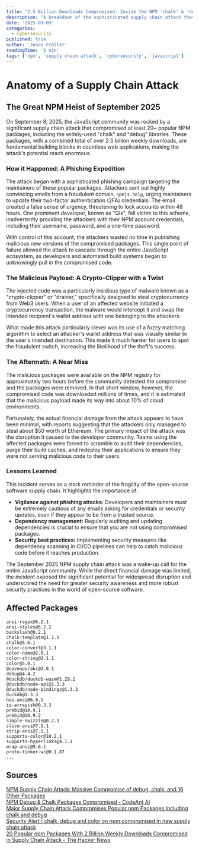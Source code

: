 ```yaml
---
title: "2.5 Billion Downloads Compromised: Inside the NPM 'chalk' & 'debug' Hack"
description: "A breakdown of the sophisticated supply chain attack that compromised 20+ popular NPM packages, including 'chalk' and 'debug'. See how a simple phishing email put millions of projects at risk and what it means for JavaScript security."
date: '2025-09-09'
categories:
  - cybersecurity
published: true
author: 'Jonas Fröller'
readingTime: '5 min'
tags: ['npm', 'supply chain attack', 'cybersecurity', 'javascript']
---
```


<script>
  import AudioNativePlayer from '$lib/components/AudioNativePlayer.svelte';
</script>

# Anatomy of a Supply Chain Attack

<AudioNativePlayer />

## The Great NPM Heist of September 2025

On September 8, 2025, the JavaScript community was rocked by a significant supply chain attack that compromised at least 20+ popular NPM packages, including the widely-used "chalk" and "debug" libraries. These packages, with a combined total of over 2.5 billion weekly downloads, are fundamental building blocks in countless web applications, making the attack's potential reach enormous.

### How it Happened: A Phishing Expedition

The attack began with a sophisticated phishing campaign targeting the maintainers of these popular packages. Attackers sent out highly convincing emails from a fraudulent domain, `npmjs.help`, urging maintainers to update their two-factor authentication (2FA) credentials. The email created a false sense of urgency, threatening to lock accounts within 48 hours. One prominent developer, known as "Qix", fell victim to this scheme, inadvertently providing the attackers with their NPM account credentials, including their username, password, and a one-time password.

With control of this account, the attackers wasted no time in publishing malicious new versions of the compromised packages. This single point of failure allowed the attack to cascade through the entire JavaScript ecosystem, as developers and automated build systems began to unknowingly pull in the compromised code.

### The Malicious Payload: A Crypto-Clipper with a Twist

The injected code was a particularly insidious type of malware known as a "crypto-clipper" or "drainer," specifically designed to steal cryptocurrency from Web3 users. When a user of an affected website initiated a cryptocurrency transaction, the malware would intercept it and swap the intended recipient's wallet address with one belonging to the attackers.

What made this attack particularly clever was its use of a fuzzy matching algorithm to select an attacker's wallet address that was visually similar to the user's intended destination. This made it much harder for users to spot the fraudulent switch, increasing the likelihood of the theft's success.

### The Aftermath: A Near Miss

The malicious packages were available on the NPM registry for approximately two hours before the community detected the compromise and the packages were removed. In that short window, however, the compromised code was downloaded millions of times, and it is estimated that the malicious payload made its way into about 10% of cloud environments.

Fortunately, the actual financial damage from the attack appears to have been minimal, with reports suggesting that the attackers only managed to steal about $50 worth of Ethereum. The primary impact of the attack was the disruption it caused to the developer community. Teams using the affected packages were forced to scramble to audit their dependencies, purge their build caches, and redeploy their applications to ensure they were not serving malicious code to their users.

### Lessons Learned

This incident serves as a stark reminder of the fragility of the open-source software supply chain. It highlights the importance of:

* **Vigilance against phishing attacks:** Developers and maintainers must be extremely cautious of any emails asking for credentials or security updates, even if they appear to be from a trusted source.
* **Dependency management:** Regularly auditing and updating dependencies is crucial to ensure that you are not using compromised packages.
* **Security best practices:** Implementing security measures like dependency scanning in CI/CD pipelines can help to catch malicious code before it reaches production.

The September 2025 NPM supply chain attack was a wake-up call for the entire JavaScript community. While the direct financial damage was limited, the incident exposed the significant potential for widespread disruption and underscored the need for greater security awareness and more robust security practices in the world of open-source software.

## Affected Packages

```
ansi-regex@6.2.1
ansi-styles@6.2.2
backslash@0.2.1
chalk-template@1.1.1
chalk@5.6.1
color-convert@3.1.1
color-name@2.0.1
color-string@2.1.1
color@5.0.1
@coveops/abi@2.0.1
debug@4.4.2
@duckdb/duckdb-wasm@1.29.2
@duckdb/node-api@1.3.3
@duckdb/node-bindings@1.3.3
duckdb@1.3.3
has-ansi@6.0.1
is-arrayish@0.3.3
prebid@10.9.1
prebid@10.9.2
simple-swizzle@0.2.3
slice-ansi@7.1.1
strip-ansi@7.1.1
supports-color@10.2.1
supports-hyperlinks@4.1.1
wrap-ansi@9.0.1
proto-tinker-wc@0.1.87
...
```

## Sources

[NPM Supply Chain Attack: Massive Compromise of debug, chalk, and 16 Other Packages](https://vertexaisearch.cloud.google.com/grounding-api-redirect/AUZIYQFOCq_gBgeTXm4ocejkS6IdLYcrLLVoXmKCX0-JcsAgBU3hnVkiexOiHGBOgAooLpVlczUwFzGhyC460TPn4AvAtI4pM4DTHzX8LGsMSdMM4t5Wa5UpbJxGNmSsfoCHWGVKdkzp6rNZMUMoQHS9aKShk2cLy0Rn38c0hmRKd5rLYrKIiWIjBLt3iby7QdMfAHham7sg6sLH8QB5Va9fvwD6MGw8eAs=)  
[NPM Debug & Chalk Packages Compromised - CodeAnt AI](https://vertexaisearch.cloud.google.com/grounding-api-redirect/AUZIYQF9L5UIOdiLVxwfa8F4H8Ogaj1ipJMil4WMK6qhxOmmMlPkPD9k3oiODwzFqllLlaCmq6yQXId4IsJYxDNAa6Tf11DqHJwnZNfuW_ytUXpid8zilXJEIc23IxfhvVAyWCm4p3t11k2maBM7YlqwUV1J9Z2hS3_kaSO2Fq8=)  
[Major Supply Chain Attack Compromises Popular npm Packages Including chalk and debug](https://vertexaisearch.cloud.google.com/grounding-api-redirect/AUZIYQHhY04lQuKbyyOoZpH08pd5wDPmX1YqTnHHHevTey7T_dyK2vClK3hinXOAyA3pI6zPFEHXiY8MG6JESz1YKrSSRw7KJUtO_BEJeyvdLc_p0kYq-zG-GMzRIxlmKOmkxS5GiHPl7iown63GSyxRn10DHu45qhlDNb6cO1QDuYE-NsLGGMMxrTkVPogL4QiPWJjzCNrEAHttLEKeuybttgNnBAMJju3Zm3jrEWMh8jtB)  
[Security Alert | chalk, debug and color on npm compromised in new supply chain attack](https://vertexaisearch.cloud.google.com/grounding-api-redirect/AUZIYQEcSlOUhsf82wMke0e_TXT1_X8kFXBvEiRtiXgnzXr5zWGBt0MoyxgcPI-GLaEJ-7twAMdS9Z3LgTTKHkx5BBOfQ0Nl4G34-1PWUnXYU1qSNBEi4sw35WavWSUkQiLlVAGvTZQXpswAsaafBTYAyM5C6PXwHLVTvUHf4ympRN7IKfX-Jwu2LueUjhLeA4rBEvSjfFvJJsnuvrnzWHB3)  
[20 Popular npm Packages With 2 Billion Weekly Downloads Compromised in Supply Chain Attack - The Hacker News](https://vertexaisearch.cloud.google.com/grounding-api-redirect/AUZIYQFbgcUtCq5w7PlYrXIyTwlIkAY9rnleymzdvQmnLm3HaUw2VWzBdmLkBuF-v6GvJdA-9IgMZa06a_dkfEdoKWkT_Wc7vn3pZqrY9XOHhQIIC4VeI_7HWa9WLa_E8W7dfN6tlDIKAii6Gf5zusX4xD49fleB2BwHuYK5lSmiJGflIKyWhzoRiY_z)
